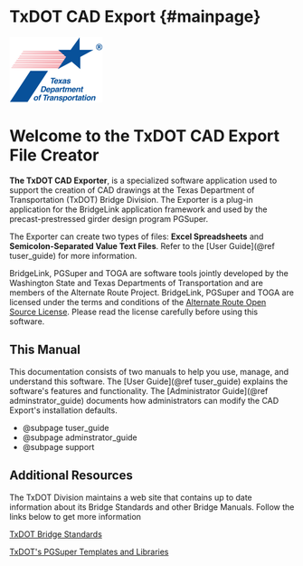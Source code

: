 TxDOT CAD Export  {#mainpage}
============
![](TxDOTIcon.png) 

Welcome to the TxDOT CAD Export File Creator  
================

**The TxDOT CAD Exporter**, is a specialized software application used to support the creation of CAD drawings at the Texas Department of Transportation (TxDOT) Bridge Division. The Exporter is a plug-in application for the BridgeLink application framework and used by the precast-prestressed girder design program PGSuper.

The Exporter can create two types of files: **Excel Spreadsheets** and  **Semicolon-Separated Value Text Files**. Refer to the [User Guide](@ref tuser_guide) for more information.

BridgeLink, PGSuper and TOGA are software tools jointly developed by the Washington State and Texas Departments of Transportation and are members of the Alternate Route Project. BridgeLink, PGSuper and TOGA are licensed under the terms and conditions of the [Alternate Route Open Source License]( https://www.wsdot.wa.gov/eesc/bridge/alternateroute/licenses.htm ). Please read the license carefully before using this software.

This Manual
-----------
This documentation consists of two manuals to help you use, manage, and understand this software.  The [User Guide](@ref tuser_guide) explains the software's features and functionality. The [Administrator Guide](@ref adminstrator_guide) documents how administrators can modify the CAD Export's installation defaults.

* @subpage tuser_guide
* @subpage adminstrator_guide
* @subpage support


Additional Resources
--------------------
The TxDOT Division maintains a web site that contains up to date information about its Bridge Standards and other Bridge Manuals. Follow the links below to get more information

[TxDOT Bridge Standards](http://www.dot.state.tx.us/insdtdot/orgchart/cmd/cserve/standard/bridge-e.htm)

[TxDOT's PGSuper Templates and Libraries](http://ftp.dot.state.tx.us/pub/txdot-info/brg/pgsuper/TxDOT_PGSuper_LibraryInfo.htm)
